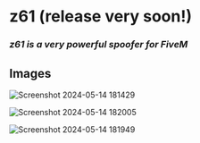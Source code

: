 # z61 (release very soon!)
### *z61 is a very powerful spoofer for FiveM*

## Images

![Screenshot 2024-05-14 181429](https://github.com/ASMRoyal/z61/assets/89786570/202f10f8-6322-4345-a77c-f9fe63b267d1)

![Screenshot 2024-05-14 182005](https://github.com/ASMRoyal/z61/assets/89786570/9c9efdfb-9203-4270-b9e3-9a576b824884)

![Screenshot 2024-05-14 181949](https://github.com/ASMRoyal/z61/assets/89786570/add050b3-fec8-4322-ae22-765f1c3b2c50)
